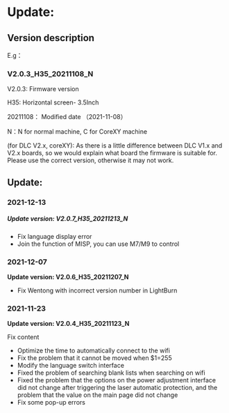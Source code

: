 # Update:
## Version description

E.g：

### V2.0.3_H35_20211108_N

V2.0.3: Firmware version

H35: Horizontal screen- 3.5Inch

20211108： Modified date （2021-11-08）

N：N for normal machine, C for CoreXY machine

(for DLC V2.x, coreXY): As there is a little difference between DLC V1.x and V2.x boards, so we would explain what board the firmware is suitable for. Please use the correct version, otherwise it may not work.



## Update:

### 2021-12-13

##### Update version: V2.0.7_H35_20211213_N

- Fix language display error
- Join the function of MISP, you can use M7/M9 to control

### 2021-12-07

**Update version: V2.0.6_H35_20211207_N**

- Fix Wentong with incorrect version number in LightBurn

### 2021-11-23

**Update version: V2.0.4_H35_20211123_N**

Fix content

- Optimize the time to automatically connect to the wifi  
- Fix the problem that it cannot be moved when $1=255  
- Modify the language switch interface  
- Fixed the problem of searching blank lists when searching on wifi  
- Fixed the problem that the options on the power adjustment interface did not change after triggering the laser automatic protection, and the problem that the value on the main page did not change  
- Fix some pop-up errors
